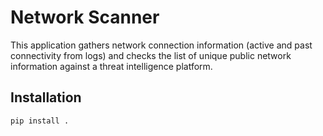 # Network Scanner

This application gathers network connection information (active and past connectivity from logs) and checks the list of unique public network information against a threat intelligence platform.

## Installation

```bash
pip install .
